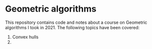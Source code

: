 # Geometric algorithms

This repository contains code and notes about a course on Geometric algorithms I took in 2021. The following topics have been covered:

1. Convex hulls
2. 